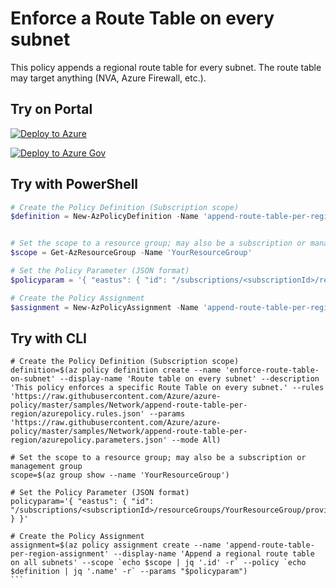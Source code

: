# Enforce a Route Table on every subnet

This policy appends a regional route table for every subnet. The route table may target anything (NVA, Azure Firewall, etc.).

## Try on Portal

[![Deploy to Azure](http://azuredeploy.net/deploybutton.png)](https://portal.azure.com/#blade/Microsoft_Azure_Policy/CreatePolicyDefinitionBlade/uri/https%3A%2F%2Fraw.githubusercontent.com%2FAzure%2Fazure-policy%2Fmaster%2Fsamples%2FNetwork%2Fappend-route-table-per-region%2Fazurepolicy.json)

[![Deploy to Azure Gov](https://docs.microsoft.com/azure/azure-policy/media/deploy/deployGovbutton.png)](https://portal.azure.us/?#blade/Microsoft_Azure_Policy/CreatePolicyDefinitionBlade/uri/https%3A%2F%2Fraw.githubusercontent.com%2FAzure%2Fazure-policy%2Fmaster%2Fsamples%2FNetwork%2Fappend-route-table-per-region%2Fazurepolicy.json)


## Try with PowerShell

````powershell
# Create the Policy Definition (Subscription scope)
$definition = New-AzPolicyDefinition -Name 'append-route-table-per-region' -DisplayName 'Append route table on every subnet' -description 'This policy appends a specific Route Table on every subnet.' -Policy 'https://raw.githubusercontent.com/Azure/azure-policy/master/samples/Network/append-route-table-per-region/azurepolicy.rules.json' -Parameter 'https://raw.githubusercontent.com/Azure/azure-policy/master/samples/Network/append-route-table-per-region/azurepolicy.parameters.json' -Mode All


# Set the scope to a resource group; may also be a subscription or management group
$scope = Get-AzResourceGroup -Name 'YourResourceGroup'

# Set the Policy Parameter (JSON format)
$policyparam = '{ "eastus": { "id": "/subscriptions/<subscriptionId>/resourceGroups/YourResourceGroup/providers/Microsoft.Network/routeTables/YourTable" } }'

# Create the Policy Assignment
$assignment = New-AzPolicyAssignment -Name 'append-route-table-per-region-assignment' -DisplayName 'Append a regional route table on all subnets' -Scope $scope.ResourceId -PolicyDefinition $definition -PolicyParameter $policyparam
````

## Try with CLI

````cli
# Create the Policy Definition (Subscription scope)
definition=$(az policy definition create --name 'enforce-route-table-on-subnet' --display-name 'Route table on every subnet' --description 'This policy enforces a specific Route Table on every subnet.' --rules 'https://raw.githubusercontent.com/Azure/azure-policy/master/samples/Network/append-route-table-per-region/azurepolicy.rules.json' --params 'https://raw.githubusercontent.com/Azure/azure-policy/master/samples/Network/append-route-table-per-region/azurepolicy.parameters.json' --mode All)

# Set the scope to a resource group; may also be a subscription or management group
scope=$(az group show --name 'YourResourceGroup')

# Set the Policy Parameter (JSON format)
policyparam='{ "eastus": { "id": "/subscriptions/<subscriptionId>/resourceGroups/YourResourceGroup/providers/Microsoft.Network/routeTables/YourTable" } }'

# Create the Policy Assignment
assignment=$(az policy assignment create --name 'append-route-table-per-region-assignment' --display-name 'Append a regional route table on all subnets' --scope `echo $scope | jq '.id' -r` --policy `echo $definition | jq '.name' -r` --params "$policyparam")
```